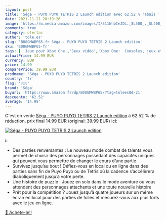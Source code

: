 ```yaml
---
layout: post
title: 'Séga - PUYO PUYO TETRIS 2 Launch edition avec 62.52 % rabais '
date: 2021-11-21 20:19:26
image: 'https://m.media-amazon.com/images/I/511WnbIeJDL._SL500_._SL400_.jpg'
comments: true
category: ofertas
author: 'tole.es'
slug: 'B08GMWBP65-fr Séga - PUYO PUYO TETRIS 2 Launch edition'
sku: 'B08GMWBP65-fr'
tags: [ 'Jeux pour Xbox One','Jeux vidéo','Xbox One:  Consoles, jeux et accessoires','séga', ]
actualPrice: 14.99 EUR
currency: EUR
price: 14.99
comparePrice: 39.99 EUR
prodname: 'Séga - PUYO PUYO TETRIS 2 Launch edition'
country: 'fr'
flag: '🇫🇷'
brand: 'Séga'
buyurl: 'https://www.amazon.fr/dp/B08GMWBP65/?tag=tolees0d-21'
descuento: '62.52'
average: '14.99'
---
```


C'est en vente [Séga - PUYO PUYO TETRIS 2 Launch edition](https://www.amazon.fr/dp/B08GMWBP65/?tag=tolees0d-21)  à  62.52 % de réduction, prix final  14.99 EUR (original: 39.99 EUR) ici:

[![Séga - PUYO PUYO TETRIS 2 Launch edition](https://m.media-amazon.com/images/I/511WnbIeJDL._SL500_._SL400_.jpg)](https://www.amazon.fr/dp/B08GMWBP65/?tag=tolees0d-21)

ℹ️:

- Des parties renversantes : Le nouveau mode combat de talents vous permet de choisir des personnages possédant des capacités uniques qui peuvent vous permettre de changer le cours d’une partie
- Survivez jusqu’au bout ! Défiez-vous en local ou en ligne dans des parties sans fin de Puyo Puyo ou de Tetris où la cadence s’accélèrera diaboliquement jusqu’à votre perte.
- Une histoire de puzzle : Jouez en solo dans le mode aventure où vous attendent des personnages attachants et une toute nouvelle histoire
- Prêt pour la compétition ? Jouez jusqu’à quatre joueurs sur un même écran en local pour des parties de folies et mesurez-vous aux plus forts avec le jeu en ligne.

[🛒 Achète-le!!](https://www.amazon.fr/dp/B08GMWBP65/?tag=tolees0d-21)
